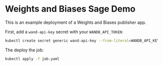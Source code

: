 # Weights and Biases Sage Demo

This is an example deployment of a Weights and Biases publisher app.

First, add a `wand-api-key` secret with your `WANDB_API_TOKEN`:

```sh
kubectl create secret generic wand-api-key --from-literal=WANDB_API_KEY=YOURAPIKEY
```

The deploy the job:

```sh
kubectl apply -f job.yaml
```
